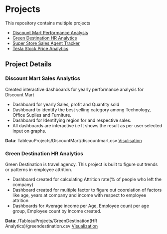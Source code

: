# Projects
This repository contains multiple projects
* [Discount Mart Performance Analysis](https://public.tableau.com/app/profile/deepika1921/viz/DiscountMartSalesAnanlytics/Dashboard1)
* [Green Destination HR Analytics](https://public.tableau.com/app/profile/deepika1921/viz/GreenDestinationHRAnalytics_16062587847710/Dashboard1)
* [Super Store Sales Agent Tracker]()
* [Tesla Stock Price Analytics]()


## Project Details

### Discount Mart Sales Analytics

Created interactive dashboards for yearly performance analysis for Discount Mart
* Dashboard for yearly Sales, profit and Quantity sold
* Dashboard to identify the best selling category among Technology, Office Suplies and Furniture.
* Dashboard for Identifying region for and respective sales.
* All dashboards are interactive i.e It shows the result as per user selected input on graphs.

 **Data**: TableauProjects/DiscountMart/discountmart.csv
 [Visulisation](https://public.tableau.com/app/profile/deepika1921/viz/DiscountMartSalesAnanlytics/Dashboard1)

### Green Destination HR Analytics

Green Destination is travel agency. This project is built to figure out trends or patterns in employee attrition. 

* Dashboard created for calculating Attrition rate(% of people who left the company)
* Dashboard created for multiple factor to figure out coorelation of factors like age, years at company and income with respect to employee attrition
* Dashboards for Average income per Age, Employee count per age group, Employee count by Income created.

**Data**: /TableauProjects/GreenDestination(HR Analytics)/greendestination.csv
[Visualization](https://public.tableau.com/app/profile/deepika1921/viz/GreenDestinationHRAnalytics_16062587847710/Dashboard1)

### 











